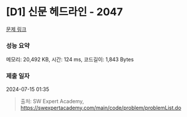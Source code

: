 # [D1] 신문 헤드라인 - 2047 

[문제 링크](https://swexpertacademy.com/main/code/problem/problemDetail.do?contestProbId=AV5QKsLaAy0DFAUq) 

### 성능 요약

메모리: 20,492 KB, 시간: 124 ms, 코드길이: 1,843 Bytes

### 제출 일자

2024-07-15 01:35



> 출처: SW Expert Academy, https://swexpertacademy.com/main/code/problem/problemList.do